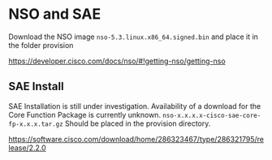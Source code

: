 # NSO and SAE

Download the NSO image `nso-5.3.linux.x86_64.signed.bin` and place it in the folder provision

<https://developer.cisco.com/docs/nso/#!getting-nso/getting-nso>

## SAE Install

SAE Installation is still under investigation. Availability of a download for the Core Function
Package is currently unknown. `nso-x.x.x.x-cisco-sae-core-fp-x.x.x.tar.gz`  Should be placed in the
provision directory.

<https://software.cisco.com/download/home/286323467/type/286321795/release/2.2.0>
